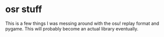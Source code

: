# osr stuff

This is a few things I was messing around with the osu! replay format and
pygame. This will probably become an actual library eventually.
